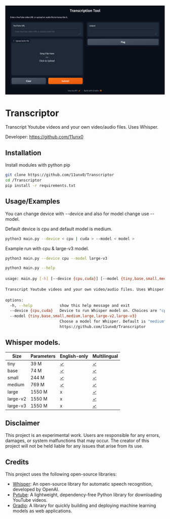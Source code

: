 
![Logo](https://github.com/11unx0/Transcriptor/blob/main/img/demo.png)


# Transcriptor

Transcript Youtube videos and your own video/audio files. Uses Whisper.

Developer: https://github.com/11unx0

## Installation

Install modules with python pip

```bash
git clone https://github.com/11unx0/Transcriptor
cd /Transcriptor
pip install -r requirements.txt
```
    
## Usage/Examples

You can change device with --device and also for model change use --model.

Default device is cpu and default model is medium.

```bash
python3 main.py --device < cpu | cuda > --model < model >
```

Example run with cpu & large-v3 model.

```bash
python3 main.py --device cpu --model large-v3
```

```bash
python3 main.py --help

usage: main.py [-h] [--device {cpu,cuda}] [--model {tiny,base,small,medium,large,large-v2,large-v3}]

Transcript Youtube videos and your own video/audio files. Uses Whisper. Developer: https://github.com/11unx0

options:
  -h, --help            show this help message and exit
  --device {cpu,cuda}   Device to run Whisper model on. Choices are "cpu" or "cuda". Default is "cpu".
  --model {tiny,base,small,medium,large,large-v2,large-v3}
                        Choose a model for Whisper. Default is "medium". More details for models: 
                        https://github.com/11unx0/Transcriptor
```

## Whisper models.

| Size     | Parameters | English-only                                         | Multilingual                                        |
|----------|------------|------------------------------------------------------|-----------------------------------------------------|
| tiny     | 39 M       | [✓](https://huggingface.co/openai/whisper-tiny.en)   | [✓](https://huggingface.co/openai/whisper-tiny)     |
| base     | 74 M       | [✓](https://huggingface.co/openai/whisper-base.en)   | [✓](https://huggingface.co/openai/whisper-base)     |
| small    | 244 M      | [✓](https://huggingface.co/openai/whisper-small.en)  | [✓](https://huggingface.co/openai/whisper-small)    |
| medium   | 769 M      | [✓](https://huggingface.co/openai/whisper-medium.en) | [✓](https://huggingface.co/openai/whisper-medium)   |
| large    | 1550 M     | x                                                    | [✓](https://huggingface.co/openai/whisper-large)    |
| large-v2 | 1550 M     | x                                                    | [✓](https://huggingface.co/openai/whisper-large-v2) |
| large-v3 | 1550 M     | x                                                    | [✓](https://huggingface.co/openai/whisper-large-v3) |

## Disclaimer

This project is an experimental work. Users are responsible for any errors, damages, or system malfunctions that may occur. The creator of this project will not be held liable for any issues that arise from its use.
## Credits

This project uses the following open-source libraries:

- [Whisper](https://github.com/openai/whisper): An open-source library for automatic speech recognition, developed by OpenAI.
- [Pytube](https://github.com/pytube/pytube): A lightweight, dependency-free Python library for downloading YouTube videos.
- [Gradio](https://github.com/gradio-app/gradio): A library for quickly building and deploying machine learning models as web applications.
